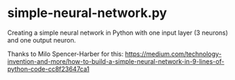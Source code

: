 # simple-neural-network.py
Creating a simple neural network in Python with one input layer (3 neurons) and one output neuron.

Thanks to Milo Spencer-Harber for this: https://medium.com/technology-invention-and-more/how-to-build-a-simple-neural-network-in-9-lines-of-python-code-cc8f23647ca1
